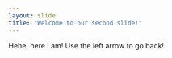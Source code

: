 ```yaml
---
layout: slide
title: "Welcome to our second slide!"
---
```

Hehe, here I am!
Use the left arrow to go back!
